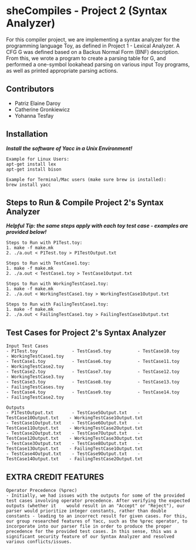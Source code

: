 # sheCompiles - Project 2 (Syntax Analyzer)
For this compiler project, we are implementing a syntax analyzer for the programming language Toy, as defined in Project 1 - Lexical Analyzer. A CFG G was defined based on a Backus Normal Form (BNF) description. From this, we wrote a program to create a parsing table for G, and performed a one-symbol lookahead parsing on various input Toy programs, as well as printed appropriate parsing actions.

## Contributors
- Patriz Elaine Daroy
- Catherine Gronkiewicz
- Yohanna Tesfay

## Installation
***Install the software of Yacc in a Unix Environment!***
```
Example for Linux Users:
apt-get install lex 
apt-get install bison 

Example for Terminal/Mac users (make sure brew is installed): 
brew install yacc
```

## Steps to Run & Compile Project 2's Syntax Analyzer
***Helpful Tip: the same steps apply with each toy test case - examples are provided below!***

```
Steps to Run with P1Test.toy:
1. make -f make.mk
2. ./a.out < P1Test.toy > P1TestOutput.txt
 ```
 ```
 Steps to Run with TestCase1.toy:
 1. make -f make.mk
 2. ./a.out < TestCase1.toy > TestCase1Output.txt 
 ```
 ```
 Steps to Run with WorkingTestCase1.toy:
 1. make -f make.mk
 2. ./a.out < WorkingTestCase1.toy > WorkingTestCase1Output.txt 
 ```
 ```
 Steps to Run with FailingTestCase1.toy:
 1. make -f make.mk
 2. ./a.out < FailingTestCase1.toy > FailingTestCase1Output.txt 
 ```
## Test Cases for Project 2's Syntax Analyzer
```
Input Test Cases 
- P1Test.toy             - TestCase5.toy          - TestCase10.toy          - WorkingTestCase1.toy
- TestCase1.toy          - TestCase6.toy          - TestCase11.toy          - WorkingTestCase2.toy
- TestCase2.toy          - TestCase7.toy          - TestCase12.toy          - WorkingTestCase3.toy
- TestCase3.toy          - TestCase8.toy          - TestCase13.toy          - FailingTestCases.toy
- TestCase4.toy          - TestCase9.toy          - TestCase14.toy          - FailingTestCase2.toy

Outputs
- P1TestOutput.txt       - TestCase5Output.txt    - TestCase10Output.txt    - WorkingTestCase1Output.txt
- TestCase1Output.txt    - TestCase6Output.txt    - TestCase11Output.txt    - WorkingTestCase2Output.txt
- TestCase2Output.txt    - TestCase7Output.txt    - TestCase12Output.txt    - WorkingTestCase3Output.txt
- TestCase3Output.txt    - TestCase8Output.txt    - TestCase13Output.txt    - FailingTestCase1Output.txt
- TestCase4Output.txt    - TestCase9Output.txt    - TestCase14Output.txt    - FailingTestCase2Output.txt
```
## EXTRA CREDIT FEATURES
```
Operator Precedence (%prec)
- Initially, we had issues with the outputs for some of the provided test cases involving operator precedence. After verifying the expected outputs (whether it    would result in an "Accept" or "Reject"), our parser would prioritize integer constants, rather than double constants - leading to an incorrect result for given cases. For this, our group researched features of Yacc, such as the %prec operator, to incorporate into our parser file in order to produce the proper precedence for the provided test cases. In this sense, this was a significant security feature of our Syntax Analyzer and resolved various conflicts/issues.
```
